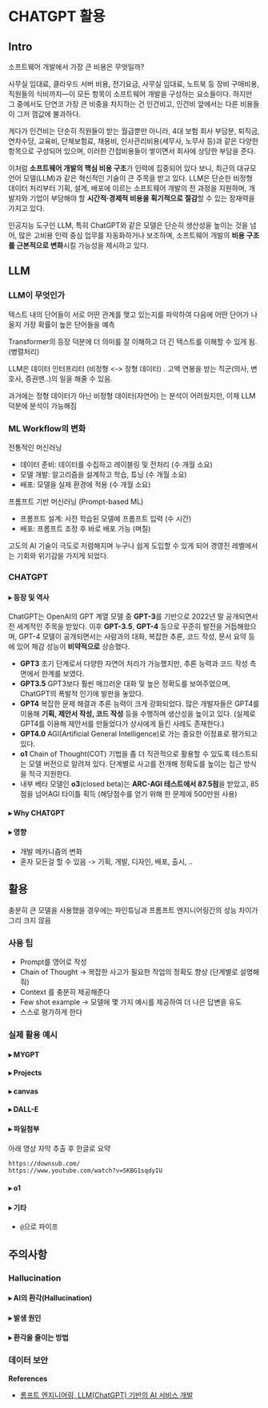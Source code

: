 # CHATGPT 활용

## Intro

소프트웨어 개발에서 가장 큰 비용은 무엇일까?

사무실 임대료, 클라우드 서버 비용, 전기요금, 사무실 임대료, 노트북 등 장비 구매비용, 직원들의 식비까지—이 모든 항목이 소프트웨어 개발을 구성하는 요소들이다. 하지만 그 중에서도 단연코 가장 큰 비중을 차지하는 건 인건비고, 인건비 앞에서는 다른 비용들이 그저 껌값에 불과하다.

게다가 인건비는 단순히 직원들이 받는 월급뿐만 아니라, 4대 보험 회사 부담분, 퇴직금, 연차수당, 교육비, 단체보험료, 채용비, 인사관리비용(세무사, 노무사 등)과 같은 다양한 항목으로 구성되어 있으며, 이러한 간접비용들이 쌓이면서 회사에 상당한 부담을 준다.

이처럼 **소프트웨어 개발의 핵심 비용 구조**가 인력에 집중되어 있다 보니, 최근의 대규모 언어 모델(LLM)과 같은 혁신적인 기술이 큰 주목을 받고 있다. LLM은 단순한 비정형 데이터 처리부터 기획, 설계, 배포에 이르는 소프트웨어 개발의 전 과정을 지원하며, 개발자와 기업이 부담해야 할 **시간적·경제적 비용을 획기적으로 절감**할 수 있는 잠재력을 가지고 있다.

인공지능 도구인 LLM, 특히 ChatGPT와 같은 모델은 단순히 생산성을 높이는 것을 넘어, 많은 고비용 인력 중심 업무를 자동화하거나 보조하며, 소프트웨어 개발의 **비용 구조를 근본적으로 변화**시킬 가능성을 제시하고 있다.

## LLM

### LLM이 무엇인가

텍스트 내의 단어들이 서로 어떤 관계를 맺고 있는지를 파악하여 다음에 어떤 단어가 나올지 가장 확률이 높은 단어들을 예측

Transformer의 등장 덕분에 더 의미를 잘 이해하고 더 긴 텍스트를 이해할 수 있게 됨. (병렬처리)

LLM은 데이터 인터프리터 (비정형 <-> 정형 데이터) . 고액 연봉을 받는 직군(의사, 변호사, 증권맨..)의 일을 해줄 수 있음.

과거에는 정형 데이터가 아닌 비정형 데이터(자연어) 는 분석이 어려웠지만, 이제 LLM 덕분에 분석이 가능해짐

### ML Workflow의 변화

전통적인 머신러닝

- 데이터 준비: 데이터를 수집하고 레이블링 및 전처리 (수 개월 소요)
- 모델 개발: 알고리즘을 설계하고 학습, 튜닝 (수 개월 소요)
- 배포: 모델을 실제 환경에 적용 (수 개월 소요)

프롬프트 기반 머신러닝 (Prompt-based ML)

- 프롬프트 설계: 사전 학습된 모델에 프롬프트 입력 (수 시간)
- 배포: 프롬프트 조정 후 바로 배포 가능 (며칠)

고도의 AI 기술이 극도로 저렴해지며 누구나 쉽게 도입할 수 있게 되어 경영진 레벨에서는 기회와 위기감을 가지게 되었다.

### CHATGPT

#### ▸ 등장 및 역사

ChatGPT는 OpenAI의 GPT 계열 모델 중 **GPT-3**를 기반으로 2022년 말 공개되면서 전 세계적인 주목을 받았다. 이후 **GPT-3.5**, **GPT-4** 등으로 꾸준히 발전을 거듭해왔으며, GPT-4 모델이 공개되면서는 사람과의 대화, 복잡한 추론, 코드 작성, 문서 요약 등에 있어 체감 성능이 **비약적으로** 상승했다.

- **GPT3**
  초기 단계로서 다양한 자연어 처리가 가능했지만, 추론 능력과 코드 작성 측면에서 한계를 보였다.
- **GPT3.5**
  GPT3보다 훨씬 매끄러운 대화 및 높은 정확도를 보여주었으며, ChatGPT의 폭발적 인기에 발판을 놓았다.
- **GPT4**
  복잡한 문제 해결과 추론 능력이 크게 강화되었다. 많은 개발자들은 GPT4를 이용해 **기획, 제안서 작성, 코드 작성** 등을 수행하며 생산성을 높이고 있다. (실제로 GPT4를 이용해 제안서를 만들었다가 상사에게 들킨 사례도 존재한다.)
- **GPT4.0**
  AGI(Artificial General Intelligence)로 가는 중요한 이정표로 평가되고 있다. 
- **o1**
  Chain of Thought(COT) 기법을 좀 더 직관적으로 활용할 수 있도록 테스트되는 모델 버전으로 알려져 있다. 단계별로 사고를 전개해 정확도를 높이는 접근 방식을 적극 지원한다. 
- 내부 베타 모델인 **o3**(closed beta)는 **ARC-AGI 테스트에서 87.5점**을 받았고, 85점을 넘어AGI 타이틀 획득 (해당점수를 얻기 위해 한 문제에 500만원 사용)

#### ▸ Why CHATGPT

#### ▸ 영향

- 개발 메카니즘의 변화
- 혼자 모든걸 할 수 있음 -> 기획, 개발, 디자인, 배포, 출시, ..

## 활용

충분히 큰 모델을 사용했을 경우에는 파인튜닝과 프롬프트 엔지니어링간의 성능 차이가 그리 크지 않음

### 사용 팁

- Prompt를 영어로 작성
- Chain of Thought -> 복잡한 사고가 필요한 작업의 정확도 향상 (단계별로 설명해줘)
- Context 를 충분히 제공해준다
- Few shot example -> 모델에 몇 가지 예시를 제공하여 더 나은 답변을 유도
- 스스로 평가하게 한다

### 실제 활용 예시

#### ▸ MYGPT

#### ▸ Projects

#### ▸ canvas

#### ▸ DALL-E

#### ▸ 파일첨부

아래 영상 자막 추출 후 한글로 요약

```
https://downsub.com/
https://www.youtube.com/watch?v=SKBG1sqdyIU
```

#### ▸ o1

#### ▸ 기타

- `@`으로 파이프

## 주의사항

### Hallucination

#### ▸ AI의 환각(Hallucination)

#### ▸ 발생 원인

#### ▸ 환각을 줄이는 방법

### 데이터 보안



**References**

- [롬프트 엔지니어링, LLM(ChatGPT) 기반의 AI 서비스 개발](https://fastcampus.co.kr/data_red_golbin)
